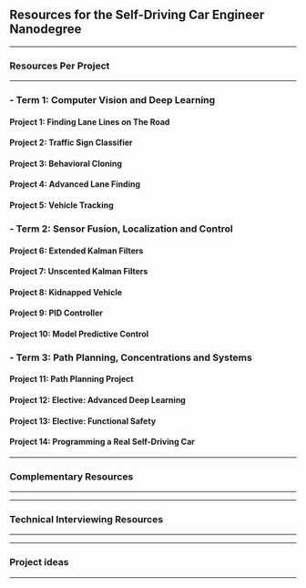 ## Resources for the Self-Driving Car Engineer Nanodegree

---

### Resources Per Project

----

### - Term 1: Computer Vision and Deep Learning

#### Project 1: Finding Lane Lines on The Road

#### Project 2: Traffic Sign Classifier

#### Project 3: Behavioral Cloning

#### Project 4: Advanced Lane Finding

#### Project 5: Vehicle Tracking

### - Term 2: Sensor Fusion, Localization and Control

#### Project 6: Extended Kalman Filters

#### Project 7: Unscented Kalman Filters

#### Project 8: Kidnapped Vehicle

#### Project 9: PID Controller

#### Project 10: Model Predictive Control

### - Term 3: Path Planning, Concentrations and Systems

#### Project 11: Path Planning Project

#### Project 12: Elective: Advanced Deep Learning

#### Project 13: Elective: Functional Safety

#### Project 14: Programming a Real Self-Driving Car   

---

### Complementary Resources

----

---

### Technical Interviewing Resources

----

---

### Project ideas

----